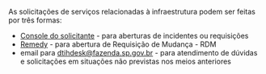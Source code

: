 As solicitações de serviços relacionadas à infraestrutura podem ser feitas por três formas:
- [Console do solicitante](https://sefaznetvirtual.intra.fazenda.sp.gov.br/nidp/idff/sso?sid=0&option=credential) - para aberturas de incidentes ou requisições
- [Remedy](https://sefaznetvirtual.intra.fazenda.sp.gov.br/nidp/idff/sso) - para abertura de Requisição de Mudança - RDM
- email para dtihdesk@fazenda.sp.gov.br - para atendimento de dúvidas e solicitações em situações não previstas nos meios anteriores

